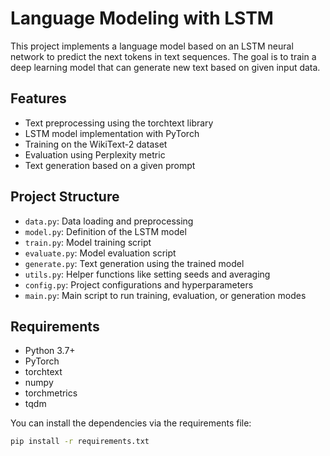 # Language Modeling with LSTM

This project implements a language model based on an LSTM neural network to predict the next tokens in text sequences. The goal is to train a deep learning model that can generate new text based on given input data.

## Features

- Text preprocessing using the torchtext library
- LSTM model implementation with PyTorch
- Training on the WikiText-2 dataset
- Evaluation using Perplexity metric
- Text generation based on a given prompt

## Project Structure

- `data.py`: Data loading and preprocessing
- `model.py`: Definition of the LSTM model
- `train.py`: Model training script
- `evaluate.py`: Model evaluation script
- `generate.py`: Text generation using the trained model
- `utils.py`: Helper functions like setting seeds and averaging
- `config.py`: Project configurations and hyperparameters
- `main.py`: Main script to run training, evaluation, or generation modes

## Requirements

- Python 3.7+
- PyTorch
- torchtext
- numpy
- torchmetrics
- tqdm

You can install the dependencies via the requirements file:

```bash
pip install -r requirements.txt
